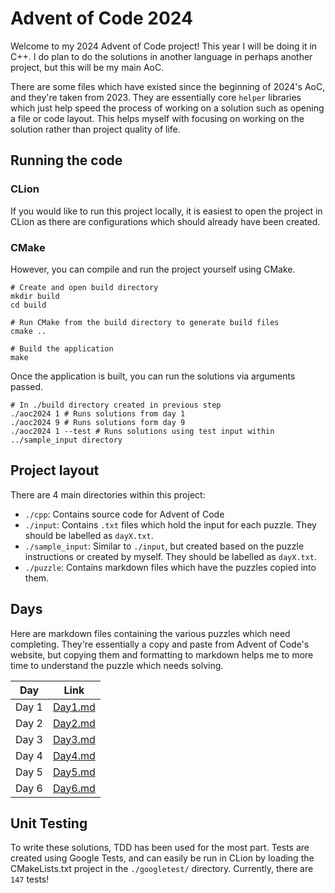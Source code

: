 # Advent of Code 2024

Welcome to my 2024 Advent of Code project! This year I will be doing it in C++. I do plan to do the solutions in another
language in perhaps another project, but this will be my main AoC.

There are some files which have existed since the beginning of 2024's AoC, and they're taken from 2023. They are essentially
core `helper` libraries which just help speed the process of working on a solution such as opening a file or code layout. 
This helps myself with focusing on working on the solution rather than project quality of life.

## Running the code
### CLion
If you would like to run this project locally, it is easiest to open the project in CLion as there are configurations 
which should already have been created.

### CMake
However, you can compile and run the project yourself using CMake.

```shell
# Create and open build directory
mkdir build
cd build

# Run CMake from the build directory to generate build files
cmake ..

# Build the application
make
```

Once the application is built, you can run the solutions via arguments passed.

```shell
# In ./build directory created in previous step
./aoc2024 1 # Runs solutions from day 1
./aoc2024 9 # Runs solutions form day 9
./aoc2024 1 --test # Runs solutions using test input within ../sample_input directory
```

## Project layout
There are 4 main directories within this project:
- `./cpp`: Contains source code for Advent of Code
- `./input`: Contains `.txt` files which hold the input for each puzzle. They should be labelled as `dayX.txt`.
- `./sample_input`: Similar to `./input`, but created based on the puzzle instructions or created by myself. They should be labelled as `dayX.txt`.
- `./puzzle`: Contains markdown files which have the puzzles copied into them.

## Days
Here are markdown files containing the various puzzles which need completing. They're essentially a copy and paste from
Advent of Code's website, but copying them and formatting to markdown helps me to more time to understand the puzzle which
needs solving.

| Day   | Link                        |
|-------|-----------------------------|
| Day 1 | [Day1.md](puzzle%2FDay1.md) |
| Day 2 | [Day2.md](puzzle%2FDay2.md) |
| Day 3 | [Day3.md](puzzle%2FDay3.md) |
| Day 4 | [Day4.md](puzzle%2FDay4.md) |
| Day 5 | [Day5.md](puzzle%2FDay5.md) |
| Day 6 | [Day6.md](puzzle%2FDay6.md) |

## Unit Testing
To write these solutions, TDD has been used for the most part. Tests are created using Google Tests, and can
easily be run in CLion by loading the CMakeLists.txt project in the `./googletest/` directory. 
Currently, there are `147` tests!